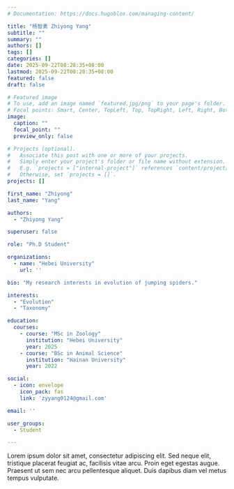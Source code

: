 ```yaml
---
# Documentation: https://docs.hugoblox.com/managing-content/

title: "杨智勇 Zhiyong Yang"
subtitle: ""
summary: ""
authors: []
tags: []
categories: []
date: 2025-09-22T08:28:35+08:00
lastmod: 2025-09-22T08:28:35+08:00
featured: false
draft: false

# Featured image
# To use, add an image named `featured.jpg/png` to your page's folder.
# Focal points: Smart, Center, TopLeft, Top, TopRight, Left, Right, BottomLeft, Bottom, BottomRight.
image:
  caption: ""
  focal_point: ""
  preview_only: false

# Projects (optional).
#   Associate this post with one or more of your projects.
#   Simply enter your project's folder or file name without extension.
#   E.g. `projects = ["internal-project"]` references `content/project/deep-learning/index.md`.
#   Otherwise, set `projects = []`.
projects: []

first_name: "Zhiyong"
last_name: "Yang"

authors:
  - "Zhiyong Yang"

superuser: false

role: "Ph.D Student"

organizations:
  - name: "Hebei University"
    url: ''

bio: "My research interests in evolution of jumping spiders."

interests:
  - "Evolution"
  - "Taxonomy"

education:
  courses:
    - course: "MSc in Zoology"
      institution: "Hebei University"
      year: 2025
    - course: "BSc in Animal Science"
      institution: "Hainan University"
      year: 2022

social:
  - icon: envelope
    icon_pack: fas
    link: 'zyyang0124@gmail.com'

email: ''

user_groups:
  - Student

---
```


Lorem ipsum dolor sit amet, consectetur adipiscing elit. Sed neque elit, tristique placerat feugiat ac, facilisis vitae arcu. Proin eget egestas augue. Praesent ut sem nec arcu pellentesque aliquet. Duis dapibus diam vel metus tempus vulputate.